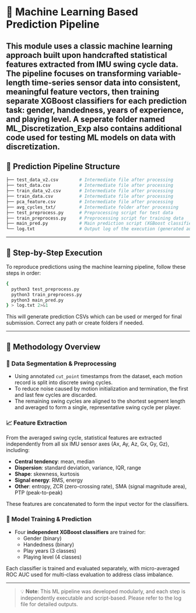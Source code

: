 # 🧠 Machine Learning Based Prediction Pipeline

This module uses a classic machine learning approach built upon handcrafted statistical features extracted from IMU swing cycle data. The pipeline focuses on transforming variable-length time-series sensor data into consistent, meaningful feature vectors, then training separate XGBoost classifiers for each prediction task: gender, handedness, years of experience, and playing level. A seperate folder named ML_Discretization_Exp also contains additional code used for testing ML models on data with discretization.
---

## 🔧 Prediction Pipeline Structure

```bash
├── test_data_v2.csv        # Intermediate file after processing 
├── test_data.csv           # Intermediate file after processing 
├── train_data_v2.csv       # Intermediate file after processing 
├── train_data.csv          # Intermediate file after processing 
├── pca_feature.csv         # Intermediate file after processing 
├── avg_cycles_txt/         # Intermediate folder after processing 
├── test_preprocess.py      # Preprocessing script for test data
├── train_preprocess.py     # Preprocessing script for training data
├── main_pred.py            # Main prediction script (XGBoost classifiers)
└── log.txt                 # Output log of the execution (generated automatically)
```

---

## 📌 Step-by-Step Execution

To reproduce predictions using the machine learning pipeline, follow these steps in order:

```bash
{
  python3 test_preprocess.py
  python3 train_preprocess.py
  python3 main_pred.py
} > log.txt 2>&1
```

This will generate prediction CSVs which can be used or merged for final submission. Correct any path or create folders if needed.

---

## 📘 Methodology Overview

### 🏓 Data Segmentation & Preprocessing

- Using annotated `cut_point` timestamps from the dataset, each motion record is split into discrete swing cycles.
- To reduce noise caused by motion initialization and termination, the first and last few cycles are discarded.
- The remaining swing cycles are aligned to the shortest segment length and averaged to form a single, representative swing cycle per player.

### 📈 Feature Extraction

From the averaged swing cycle, statistical features are extracted independently from all six IMU sensor axes (Ax, Ay, Az, Gx, Gy, Gz), including:

- **Central tendency**: mean, median  
- **Dispersion**: standard deviation, variance, IQR, range  
- **Shape**: skewness, kurtosis  
- **Signal energy**: RMS, energy  
- **Other**: entropy, ZCR (zero-crossing rate), SMA (signal magnitude area), PTP (peak-to-peak)

These features are concatenated to form the input vector for the classifiers.

### 🎯 Model Training & Prediction

- Four **independent XGBoost classifiers** are trained for:
  - Gender (binary)
  - Handedness (binary)
  - Play years (3 classes)
  - Playing level (4 classes)

Each classifier is trained and evaluated separately, with micro-averaged ROC AUC used for multi-class evaluation to address class imbalance.

---

> 💡 **Note**: This ML pipeline was developed modularly, and each step is independently executable and script-based. Please refer to the log file for detailed outputs.